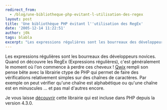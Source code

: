 ```yaml
---
redirect_from:
  - /blog/une-bibliotheque-php-evitant-l-utilisation-des-regex
layout: post
title: 'Une bibliothèque PHP évitant l''utilisation des RegEx'
date: '2005-12-14 11:22:51'
author: j0k
tags: blabla
excerpt: "Les expressions régulières sont les bourreaux des développeurs novices. Quand on découvre les RegEx (Expressions régulières), c'est généralement le moment où l'on commence à perdre ces cheveux !     \n[Qwix](http://qwix.media-box.net/index.php/2005/12/14/130-SePasserDesExpressionsRegulieres) rempli son pense bête avec la librairie ctype de PHP qui permet      …"
---
```


Les expressions régulières sont les bourreaux des développeurs novices. Quand on découvre les RegEx (Expressions régulières), c'est généralement le moment où l'on commence à perdre ces cheveux !
[Qwix](http://qwix.media-box.net/index.php/2005/12/14/130-SePasserDesExpressionsRegulieres) rempli son pense bête avec la librairie ctype de PHP qui permet de faire des vérifications relativement simples sur des chaînes de caractères. Par exemple on peut vérifier qu'une chaîne est alphabétique ou qu'une chaîne est en minuscules ... et pas mal d'autres encore.

Je vous laisse [découvrir](http://fr.php.net/ctype) cette librairie qui est incluse dans PHP depuis la version 4.3.0.
